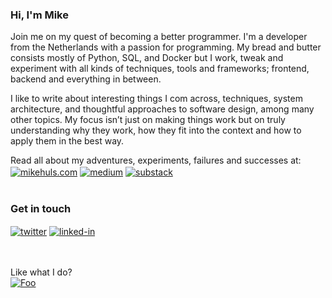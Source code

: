 ### Hi, I'm Mike
Join me on my quest of becoming a better programmer.
I'm a developer from the Netherlands with a passion for programming. My bread and butter consists mostly of Python, SQL, and Docker but I work, tweak and experiment with all kinds of techniques, tools and frameworks; frontend, backend and everything in between.

I like to write about interesting things I com across, techniques, system architecture, and thoughtful approaches to software design, among many other topics. My focus isn’t just on making things work but on truly understanding why they work, how they fit into the context and how to apply them in the best way.

Read all about my adventures, experiments, failures and successes at:  
[<img align="center" alt="mikehuls.com" src="https://img.shields.io/badge/mikehuls.com-%231a9988.svg?&style=for-the-badge&logo=personal&logoColor=white" />](https://twitter.com/Mike_Huls)
[<img align="center" alt="medium" src="https://img.shields.io/badge/medium-%2312100E.svg?&style=for-the-badge&logo=medium&logoColor=white" />](https://mikehuls.medium.com/)
[<img align="center" alt="substack" src="https://img.shields.io/badge/substack-%23e9601a.svg?&style=for-the-badge&logo=substack&logoColor=white" />](https://mikehuls.substack.com/)    
<br>

### Get in touch
[<img align="center" alt="twitter" src="https://img.shields.io/badge/X-%2312100E.svg?&style=for-the-badge&logo=x&logoColor=white" />](https://twitter.com/Mike_Huls)
[<img align="center" alt="linked-in" src="https://img.shields.io/badge/linkedin-%230077B5.svg?&style=for-the-badge&logo=LinkedIn&logoColor=white" />](https://www.linkedin.com/in/mikehuls/)    
<br>


<br>Like what I do?  
[![Foo](https://www.buymeacoffee.com/assets/img/custom_images/orange_img.png)](https://www.buymeacoffee.com/mikehuls/)
